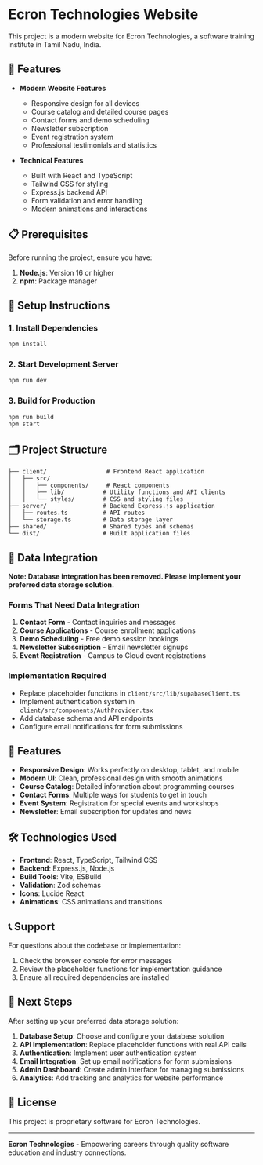 # Ecron Technologies Website

This project is a modern website for Ecron Technologies, a software training institute in Tamil Nadu, India.

## 🚀 Features

- **Modern Website Features**
  - Responsive design for all devices
  - Course catalog and detailed course pages
  - Contact forms and demo scheduling
  - Newsletter subscription
  - Event registration system
  - Professional testimonials and statistics

- **Technical Features**
  - Built with React and TypeScript
  - Tailwind CSS for styling
  - Express.js backend API
  - Form validation and error handling
  - Modern animations and interactions

## 📋 Prerequisites

Before running the project, ensure you have:

1. **Node.js**: Version 16 or higher
2. **npm**: Package manager

## 🔧 Setup Instructions

### 1. Install Dependencies

```bash
npm install
```

### 2. Start Development Server

```bash
npm run dev
```

### 3. Build for Production

```bash
npm run build
npm start
```

## 🗂️ Project Structure

```
├── client/                 # Frontend React application
│   ├── src/
│   │   ├── components/     # React components
│   │   ├── lib/           # Utility functions and API clients
│   │   └── styles/        # CSS and styling files
├── server/                # Backend Express.js application
│   ├── routes.ts          # API routes
│   └── storage.ts         # Data storage layer
├── shared/                # Shared types and schemas
└── dist/                  # Built application files
```

## 🔌 Data Integration

**Note: Database integration has been removed. Please implement your preferred data storage solution.**

### Forms That Need Data Integration

1. **Contact Form** - Contact inquiries and messages
2. **Course Applications** - Course enrollment applications
3. **Demo Scheduling** - Free demo session bookings
4. **Newsletter Subscription** - Email newsletter signups
5. **Event Registration** - Campus to Cloud event registrations

### Implementation Required

- Replace placeholder functions in `client/src/lib/supabaseClient.ts`
- Implement authentication system in `client/src/components/AuthProvider.tsx`
- Add database schema and API endpoints
- Configure email notifications for form submissions

## 🎨 Features

- **Responsive Design**: Works perfectly on desktop, tablet, and mobile
- **Modern UI**: Clean, professional design with smooth animations
- **Course Catalog**: Detailed information about programming courses
- **Contact Forms**: Multiple ways for students to get in touch
- **Event System**: Registration for special events and workshops
- **Newsletter**: Email subscription for updates and news

## 🛠️ Technologies Used

- **Frontend**: React, TypeScript, Tailwind CSS
- **Backend**: Express.js, Node.js
- **Build Tools**: Vite, ESBuild
- **Validation**: Zod schemas
- **Icons**: Lucide React
- **Animations**: CSS animations and transitions

## 📞 Support

For questions about the codebase or implementation:

1. Check the browser console for error messages
2. Review the placeholder functions for implementation guidance
3. Ensure all required dependencies are installed

## 🔄 Next Steps

After setting up your preferred data storage solution:

1. **Database Setup**: Choose and configure your database solution
2. **API Implementation**: Replace placeholder functions with real API calls
3. **Authentication**: Implement user authentication system
4. **Email Integration**: Set up email notifications for form submissions
5. **Admin Dashboard**: Create admin interface for managing submissions
6. **Analytics**: Add tracking and analytics for website performance

## 📄 License

This project is proprietary software for Ecron Technologies.

---

**Ecron Technologies** - Empowering careers through quality software education and industry connections.